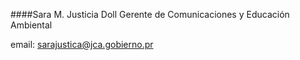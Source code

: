 

####Sara M. Justicia Doll
Gerente de Comunicaciones
y Educación Ambiental

email: [sarajustica@jca.gobierno.pr][0]


[0]:mailto:sarajustica@jca.gobierno.pr
[1]:tel:+17877678181;6135#